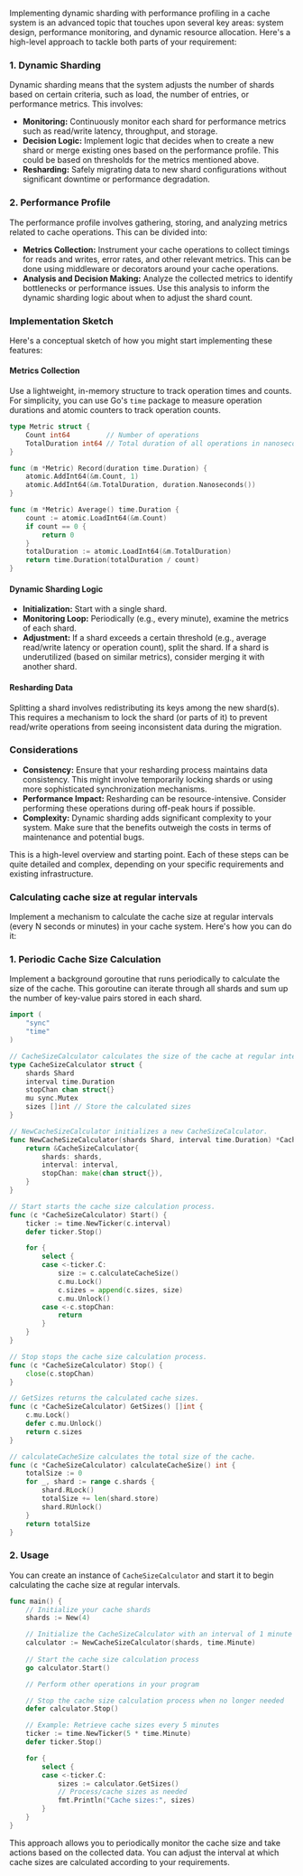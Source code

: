 Implementing dynamic sharding with performance profiling in a cache system is an advanced topic that touches upon several key areas: system design, performance monitoring, and dynamic resource allocation. Here's a high-level approach to tackle both parts of your requirement:

### 1. Dynamic Sharding

Dynamic sharding means that the system adjusts the number of shards based on certain criteria, such as load, the number of entries, or performance metrics. This involves:

- **Monitoring:** Continuously monitor each shard for performance metrics such as read/write latency, throughput, and storage.
- **Decision Logic:** Implement logic that decides when to create a new shard or merge existing ones based on the performance profile. This could be based on thresholds for the metrics mentioned above.
- **Resharding:** Safely migrating data to new shard configurations without significant downtime or performance degradation.

### 2. Performance Profile

The performance profile involves gathering, storing, and analyzing metrics related to cache operations. This can be divided into:

- **Metrics Collection:** Instrument your cache operations to collect timings for reads and writes, error rates, and other relevant metrics. This can be done using middleware or decorators around your cache operations.
- **Analysis and Decision Making:** Analyze the collected metrics to identify bottlenecks or performance issues. Use this analysis to inform the dynamic sharding logic about when to adjust the shard count.

### Implementation Sketch

Here's a conceptual sketch of how you might start implementing these features:

#### Metrics Collection

Use a lightweight, in-memory structure to track operation times and counts. For simplicity, you can use Go's `time` package to measure operation durations and atomic counters to track operation counts.

```go
type Metric struct {
    Count int64         // Number of operations
    TotalDuration int64 // Total duration of all operations in nanoseconds
}

func (m *Metric) Record(duration time.Duration) {
    atomic.AddInt64(&m.Count, 1)
    atomic.AddInt64(&m.TotalDuration, duration.Nanoseconds())
}

func (m *Metric) Average() time.Duration {
    count := atomic.LoadInt64(&m.Count)
    if count == 0 {
        return 0
    }
    totalDuration := atomic.LoadInt64(&m.TotalDuration)
    return time.Duration(totalDuration / count)
}
```

#### Dynamic Sharding Logic

- **Initialization:** Start with a single shard.
- **Monitoring Loop:** Periodically (e.g., every minute), examine the metrics of each shard.
- **Adjustment:** If a shard exceeds a certain threshold (e.g., average read/write latency or operation count), split the shard. If a shard is underutilized (based on similar metrics), consider merging it with another shard.

#### Resharding Data

Splitting a shard involves redistributing its keys among the new shard(s). This requires a mechanism to lock the shard (or parts of it) to prevent read/write operations from seeing inconsistent data during the migration.

### Considerations

- **Consistency:** Ensure that your resharding process maintains data consistency. This might involve temporarily locking shards or using more sophisticated synchronization mechanisms.
- **Performance Impact:** Resharding can be resource-intensive. Consider performing these operations during off-peak hours if possible.
- **Complexity:** Dynamic sharding adds significant complexity to your system. Make sure that the benefits outweigh the costs in terms of maintenance and potential bugs.

This is a high-level overview and starting point. Each of these steps can be quite detailed and complex, depending on your specific requirements and existing infrastructure.

### Calculating cache size at regular intervals

Implement a mechanism to calculate the cache size at regular intervals (every N seconds or minutes) in your cache system. Here's how you can do it:

### 1. Periodic Cache Size Calculation

Implement a background goroutine that runs periodically to calculate the size of the cache. This goroutine can iterate through all shards and sum up the number of key-value pairs stored in each shard.

```go
import (
    "sync"
    "time"
)

// CacheSizeCalculator calculates the size of the cache at regular intervals.
type CacheSizeCalculator struct {
    shards Shard
    interval time.Duration
    stopChan chan struct{}
    mu sync.Mutex
    sizes []int // Store the calculated sizes
}

// NewCacheSizeCalculator initializes a new CacheSizeCalculator.
func NewCacheSizeCalculator(shards Shard, interval time.Duration) *CacheSizeCalculator {
    return &CacheSizeCalculator{
        shards: shards,
        interval: interval,
        stopChan: make(chan struct{}),
    }
}

// Start starts the cache size calculation process.
func (c *CacheSizeCalculator) Start() {
    ticker := time.NewTicker(c.interval)
    defer ticker.Stop()

    for {
        select {
        case <-ticker.C:
            size := c.calculateCacheSize()
            c.mu.Lock()
            c.sizes = append(c.sizes, size)
            c.mu.Unlock()
        case <-c.stopChan:
            return
        }
    }
}

// Stop stops the cache size calculation process.
func (c *CacheSizeCalculator) Stop() {
    close(c.stopChan)
}

// GetSizes returns the calculated cache sizes.
func (c *CacheSizeCalculator) GetSizes() []int {
    c.mu.Lock()
    defer c.mu.Unlock()
    return c.sizes
}

// calculateCacheSize calculates the total size of the cache.
func (c *CacheSizeCalculator) calculateCacheSize() int {
    totalSize := 0
    for _, shard := range c.shards {
        shard.RLock()
        totalSize += len(shard.store)
        shard.RUnlock()
    }
    return totalSize
}
```

### 2. Usage

You can create an instance of `CacheSizeCalculator` and start it to begin calculating the cache size at regular intervals.

```go
func main() {
    // Initialize your cache shards
    shards := New(4)

    // Initialize the CacheSizeCalculator with an interval of 1 minute
    calculator := NewCacheSizeCalculator(shards, time.Minute)
    
    // Start the cache size calculation process
    go calculator.Start()

    // Perform other operations in your program

    // Stop the cache size calculation process when no longer needed
    defer calculator.Stop()

    // Example: Retrieve cache sizes every 5 minutes
    ticker := time.NewTicker(5 * time.Minute)
    defer ticker.Stop()

    for {
        select {
        case <-ticker.C:
            sizes := calculator.GetSizes()
            // Process/cache sizes as needed
            fmt.Println("Cache sizes:", sizes)
        }
    }
}
```

This approach allows you to periodically monitor the cache size and take actions based on the collected data. You can adjust the interval at which cache sizes are calculated according to your requirements.
